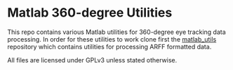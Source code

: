 
# Matlab 360-degree Utilities

This repo contains various Matlab utilities for 360-degree eye tracking data processing.
In order for these utilities to work clone first the [matlab\_utils](https://github.com/IoAg/matlab_utils) repository which contains utilities for processing ARFF formatted data.

All files are licensed under GPLv3 unless stated otherwise.
